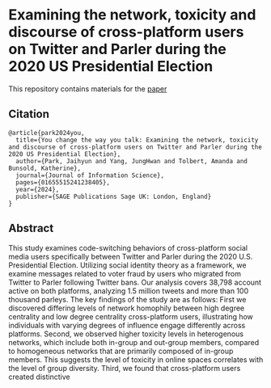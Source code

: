 # Examining the network, toxicity and discourse of cross-platform users on Twitter and Parler during the 2020 US Presidential Election
This repository contains materials for the [paper](https://journals.sagepub.com/doi/abs/10.1177/01655515241238405)

## Citation
```
@article{park2024you,
  title={You change the way you talk: Examining the network, toxicity and discourse of cross-platform users on Twitter and Parler during the 2020 US Presidential Election},
  author={Park, Jaihyun and Yang, JungHwan and Tolbert, Amanda and Bunsold, Katherine},
  journal={Journal of Information Science},
  pages={01655515241238405},
  year={2024},
  publisher={SAGE Publications Sage UK: London, England}
}
```

## Abstract
This study examines code-switching behaviors of cross-platform social media users specifically between Twitter and Parler during the 2020 U.S. Presidential Election. Utilizing social identity theory as a framework, we examine messages related to voter fraud by users who migrated from Twitter to Parler following Twitter bans. Our analysis covers 38,798 account active on both platforms, analyzing 1.5 million tweets and more than 100 thousand parleys. The key findings of the study are as follows: First we discovered differing levels of network homophily between high degree centrality and low degree centrality cross-platform users, illustrating how individuals with varying degrees of influence engage differently across platforms. Second, we observed higher toxicity levels in heterogenous networks, which include both in-group and out-group members, compared to homogeneous networks that are primarily composed of in-group members. This suggests the level of toxicity in online spaces correlates with the level of group diversity. Third, we found that cross-platform users created distinctive 
